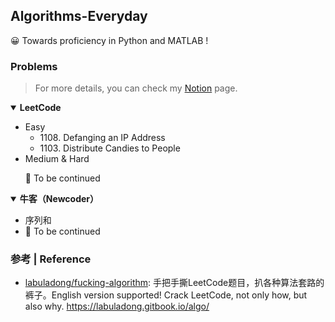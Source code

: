 ## Algorithms-Everyday

😀 Towards proficiency in Python and MATLAB !

### Problems

> For more details, you can check my [Notion](https://www.notion.so/yujiehe/AlgorithmsEveryday-bbc9912f4dab4d7a9189309ba27e65cd) page.

<details open><summary><b>LeetCode</b></summary>
    <div>
        <ul>
            <li> Easy
                <ul>
                    <li> 1108. Defanging an IP Address
                    <li> 1103. Distribute Candies to People
                </ul>
            <li> Medium & Hard
                <p> 🚨 To be continued </p>
		</ul>
    </div> 
</details>

<details open><summary><b>牛客（Newcoder）</b></summary>
    <div>
        <ul>
            <li> 序列和
            <li> 🚨 To be continued
		<ul>
    </div> 
</details>

### 参考 | Reference

- [labuladong/fucking-algorithm](https://github.com/labuladong/fucking-algorithm/): 手把手撕LeetCode题目，扒各种算法套路的裤子。English version supported! Crack LeetCode, not only how, but also why. https://labuladong.gitbook.io/algo/